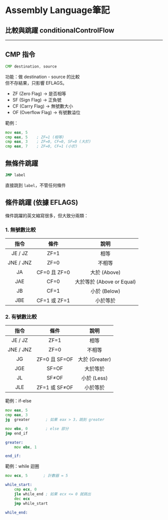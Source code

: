 # **Assembly Language筆記**  
## 比較與跳躍 conditionalControlFlow  

---

## CMP 指令  

```asm
CMP destination, source
```

功能：做 destination - source 的比較  
但不存結果，只影響 EFLAGS。  

* ZF (Zero Flag) → 是否相等  
* SF (Sign Flag) → 正負號  
* CF (Carry Flag) → 無號數大小  
* OF (Overflow Flag) → 有號數溢位  

範例：  

```asm
mov eax, 5
cmp eax, 5    ; ZF=1 (相等)
cmp eax, 3    ; ZF=0, CF=0, SF=0 (大於)
cmp eax, 7    ; ZF=0, CF=1 (小於)
```

## 無條件跳躍  

```asm
JMP label
```

直接跳到 `label`，不管任何條件  

## 條件跳躍 (依據 EFLAGS)  

條件跳躍的英文縮寫很多，但大致分兩類：  

### 1. 無號數比較  

|   指令    |     條件     |           說明            |
|:---------:|:------------:|:-------------------------:|
|  JE / JZ  |     ZF=1     |           相等            |
| JNE / JNZ |     ZF=0     |          不相等           |
|    JA     | CF=0 且 ZF=0 |       大於 (Above)        |
|    JAE    |     CF=0     | 大於等於 (Above or Equal) |
|    JB     |     CF=1     |       小於 (Below)        |
|    JBE    | CF=1 或 ZF=1 |         小於等於          |

### 2. 有號數比較  

|   指令    |     條件      |      說明      |
|:---------:|:-------------:|:--------------:|
|  JE / JZ  |     ZF=1      |      相等      |
| JNE / JNZ |     ZF=0      |     不相等     |
|    JG     | ZF=0 且 SF=OF | 大於 (Greater) |
|    JGE    |     SF=OF     |    大於等於    |
|    JL     |     SF≠OF     |  小於 (Less)   |
|    JLE    | ZF=1 或 SF≠OF |    小於等於    |

範例：if-else  

```asm
mov eax, 5
cmp eax, 3
jg  greater       ; 如果 eax > 3，跳到 greater

mov ebx, 0        ; else 部分
jmp end_if

greater:
    mov ebx, 1

end_if:
```

範例：while 迴圈  

```asm
mov ecx, 5       ; 計數器 = 5

while_start:
    cmp ecx, 0
    jle while_end ; 如果 ecx <= 0 就跳出
    dec ecx
    jmp while_start

while_end:
```

